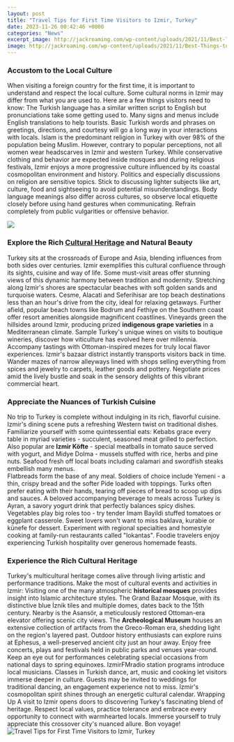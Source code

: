 ```yaml
---
layout: post
title: "Travel Tips for First Time Visitors to Izmir, Turkey"
date: 2023-11-26 00:42:46 +0000
categories: "News"
excerpt_image: http://jackroaming.com/wp-content/uploads/2021/11/Best-Things-to-do-in-Izmir-Turkey-featured-Izmir-Clock-Tower.jpg
image: http://jackroaming.com/wp-content/uploads/2021/11/Best-Things-to-do-in-Izmir-Turkey-featured-Izmir-Clock-Tower.jpg
---
```


### Accustom to the Local Culture
When visiting a foreign country for the first time, it is important to understand and respect the local culture. Some cultural norms in Izmir may differ from what you are used to. Here are a few things visitors need to know:
The Turkish language has a similar written script to English but pronunciations take some getting used to. Many signs and menus include English translations to help tourists. Basic Turkish words and phrases on greetings, directions, and courtesy will go a long way in your interactions with locals. 
Islam is the predominant religion in Turkey with over 98% of the population being Muslim. However, contrary to popular perceptions, not all women wear headscarves in Izmir and western Turkey. While conservative clothing and behavior are expected inside mosques and during religious festivals, Izmir enjoys a more progressive culture influenced by its coastal cosmopolitan environment and history. 
Politics and especially discussions on religion are sensitive topics. Stick to discussing lighter subjects like art, culture, food and sightseeing to avoid potential misunderstandings. Body language meanings also differ across cultures, so observe local etiquette closely before using hand gestures when communicating. Refrain completely from public vulgarities or offensive behavior.

![](https://www.chasingthedonkey.com/wp-content/uploads/2021/01/Izmir-Clock-Tower-at-the-Konak-Square-in-Izmir-Turkey_Depositphotos_358598556_s-2019.jpg)
### Explore the Rich [Cultural Heritage](https://thetopnews.github.io/is-windows-game-mode-friend-or-foe/) and **Natural Beauty**
Turkey sits at the crossroads of Europe and Asia, blending influences from both sides over centuries. Izmir exemplifies this cultural confluence through its sights, cuisine and way of life. Some must-visit areas offer stunning views of this dynamic harmony between tradition and modernity.
Stretching along Izmir's shores are spectacular beaches with soft golden sands and turquoise waters. Cesme, Alacati and Seferihisar are top beach destinations less than an hour's drive from the city, ideal for relaxing getaways. Further afield, popular beach towns like Bodrum and Fethiye on the Southern coast offer resort amenities alongside magnificent coastlines. 
Vineyards green the hillsides around Izmir, producing prized **indigenous grape varieties** in a Mediterranean climate. Sample Turkey's unique wines on visits to boutique wineries, discover how viticulture has evolved here over millennia. Accompany tastings with Ottoman-inspired mezes for truly local flavor experiences. 
Izmir's bazaar district instantly transports visitors back in time. Wander mazes of narrow alleyways lined with shops selling everything from spices and jewelry to carpets, leather goods and pottery. Negotiate prices amid the lively bustle and soak in the sensory delights of this vibrant commercial heart.
### Appreciate the Nuances of Turkish Cuisine
No trip to Turkey is complete without indulging in its rich, flavorful cuisine. Izmir's dining scene puts a refreshing Western twist on traditional dishes. Familiarize yourself with some quintessential eats:
Kebabs grace every table in myriad varieties - succulent, seasoned meat grilled to perfection. Also popular are **Izmir Köfte** - special meatballs in tomato sauce served with yogurt, and Midye Dolma - mussels stuffed with rice, herbs and pine nuts. Seafood fresh off local boats including calamari and swordfish steaks embellish many menus.  
Flatbreads form the base of any meal. Soldiers of choice include Yemeni - a thin, crispy bread and the softer Pide loaded with toppings. Turks often prefer eating with their hands, tearing off pieces of bread to scoop up dips and sauces. 
A beloved accompanying beverage to meals across Turkey is Ayran, a savory yogurt drink that perfectly balances spicy dishes. Vegetables play big roles too - try tender Imam Bayildi stuffed tomatoes or eggplant casserole. Sweet lovers won't want to miss baklava, kurabie or künefe for dessert. 
Experiment with regional specialties and homestyle cooking at family-run restaurants called "lokantas". Foodie travelers enjoy experiencing Turkish hospitality over generous homemade feasts.
### Experience the Rich Cultural Heritage
Turkey's multicultural heritage comes alive through living artistic and performance traditions. Make the most of cultural events and activities in Izmir:
Visiting one of the many atmospheric **historical mosques** provides insight into Islamic architecture styles. The Grand Bazaar Mosque, with its distinctive blue İznik tiles and multiple domes, dates back to the 15th century. Nearby is the Asansör, a meticulously restored Ottoman-era elevator offering scenic city views.
The **Archeological Museum** houses an extensive collection of artifacts from the Greco-Roman era, shedding light on the region's layered past. Outdoor history enthusiasts can explore ruins at Ephesus, a well-preserved ancient city just an hour away. 
Enjoy free concerts, plays and festivals held in public parks and venues year-round. Keep an eye out for performances celebrating special occasions from national days to spring equinoxes. IzmirFMradio station programs introduce local musicians.
Classes in Turkish dance, art, music and cooking let visitors immerse deeper in culture. Guests may be invited to weddings for traditional dancing, an engagement experience not to miss. Izmir's cosmopolitan spirit shines through an energetic cultural calendar.
Wrapping Up
A visit to Izmir opens doors to discovering Turkey's fascinating blend of heritage. Respect local values, practice tolerance and embrace every opportunity to connect with warmhearted locals. Immerse yourself to truly appreciate this crossover city's nuanced allure. Bon voyage!
![Travel Tips for First Time Visitors to Izmir, Turkey](http://jackroaming.com/wp-content/uploads/2021/11/Best-Things-to-do-in-Izmir-Turkey-featured-Izmir-Clock-Tower.jpg)